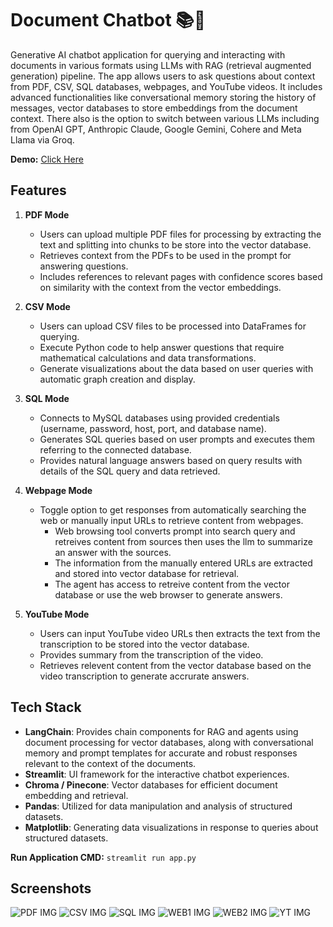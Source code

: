 # Document Chatbot 📚🤖

Generative AI chatbot application for querying and interacting with documents in various formats using LLMs with RAG (retrieval augmented generation) pipeline. The app allows users to ask questions about context from PDF, CSV, SQL databases, webpages, and YouTube videos. It includes advanced functionalities like conversational memory storing the history of messages, vector databases to store embeddings from the document context. There also is the option to switch between various LLMs including from OpenAI GPT, Anthropic Claude, Google Gemini, Cohere and Meta Llama via Groq. 

**Demo:** [Click Here](https://www.youtube.com/watch?v=USZHfCcRATA)

## Features

1. **PDF Mode**
   - Users can upload multiple PDF files for processing by extracting the text and splitting into chunks to be store into the vector database.
   - Retrieves context from the PDFs to be used in the prompt for answering questions.
   - Includes references to relevant pages with confidence scores based on similarity with the context from the vector embeddings.

2. **CSV Mode**
   - Users can upload CSV files to be processed into DataFrames for querying.
   - Execute Python code to help answer questions that require mathematical calculations and data transformations.
   - Generate visualizations about the data based on user queries with automatic graph creation and display.

3. **SQL Mode**
   - Connects to MySQL databases using provided credentials (username, password, host, port, and database name).
   - Generates SQL queries based on user prompts and executes them referring to the connected database.
   - Provides natural language answers based on query results with details of the SQL query and data retrieved.

4. **Webpage Mode**
   - Toggle option to get responses from automatically searching the web or manually input URLs to retrieve content from webpages.
      - Web browsing tool converts prompt into search query and retreives content from sources then uses the llm to summarize an answer with the sources.
      - The information from the manually entered URLs are extracted and stored into vector database for retrieval. 
      - The agent has access to retreive content from the vector database or use the web browser to generate answers. 

5. **YouTube Mode**
   - Users can input YouTube video URLs then extracts the text from the transcription to be stored into the vector database. 
   - Provides summary from the transcription of the video. 
   - Retrieves relevent content from the vector database based on the video transcription to generate accrurate answers. 

## Tech Stack
- **LangChain**: Provides chain components for RAG and agents using document processing for vector databases, along with conversational memory and prompt templates for accurate and robust responses relevant to the context of the documents.
- **Streamlit**: UI framework for the interactive chatbot experiences.
- **Chroma / Pinecone**: Vector databases for efficient document embedding and retrieval.
- **Pandas**: Utilized for data manipulation and analysis of structured datasets.
- **Matplotlib**: Generating data visualizations in response to queries about structured datasets.

**Run Application CMD:** `streamlit run app.py`

## Screenshots
![PDF IMG](Screenshots/pdf_mode-img.png)
![CSV IMG](Screenshots/csv_mode-img.png)
![SQL IMG](Screenshots/sql_mode-img.png)
![WEB1 IMG](Screenshots/websearch_mode-img1.png)
![WEB2 IMG](Screenshots/websearch_mode-img2.png)
![YT IMG](Screenshots/youtube_mode-img.png)

